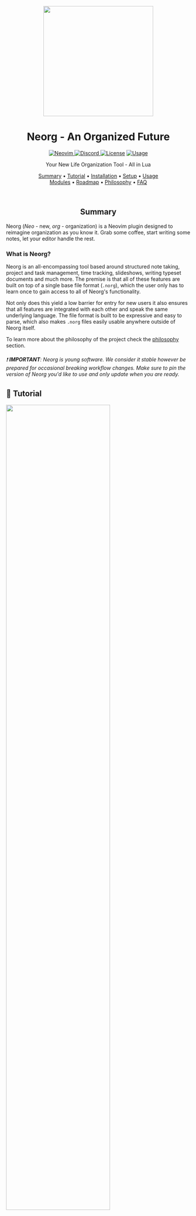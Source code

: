 <div align="center">

<img src="res/neorg.svg" width=300>

# Neorg - An Organized Future

<a href="https://neovim.io"> ![Neovim](https://img.shields.io/badge/Neovim%200.8+-brightgreen?style=for-the-badge) </a>
<a href="https://discord.gg/T6EgTAX7ht"> ![Discord](https://img.shields.io/badge/discord-join-7289da?style=for-the-badge&logo=discord) </a>
<a href="/LICENSE"> ![License](https://img.shields.io/badge/license-GPL%20v3-brightgreen?style=for-the-badge)</a>
<a href="https://dotfyle.com/plugins/nvim-neorg/neorg"> ![Usage](https://dotfyle.com/plugins/nvim-neorg/neorg/shield?style=for-the-badge) </a>

Your New Life Organization Tool - All in Lua

[Summary](#summary)
•
[Tutorial](#-tutorial)
•
[Installation](#-installationquickstart)
•
[Setup](#-setup)
•
[Usage](#-usage)
<br>
[Modules](#-modules)
•
[Roadmap](/ROADMAP.md)
•
[Philosophy](#-philosophy)
•
[FAQ](#-faq)

</div>

<div align="center">

<br>

## Summary

</div>

Neorg (_Neo_ - new, _org_ - organization) is a Neovim plugin designed to reimagine organization as you know it.
Grab some coffee, start writing some notes, let your editor handle the rest.

### What is Neorg?

Neorg is an all-encompassing tool based around structured note taking, project and task management, time
tracking, slideshows, writing typeset documents and much more. The premise is that all of these features are
built on top of a single base file format (`.norg`), which the user only has to learn once to gain access to
all of Neorg's functionality.

Not only does this yield a low barrier for entry for new users it also ensures that all features are integrated with each
other and speak the same underlying language. The file format is built to be expressive and easy to parse,
which also makes `.norg` files easily usable anywhere outside of Neorg itself.

To learn more about the philosophy of the project check the [philosophy](#-philosophy) section.

###### :exclamation: **IMPORTANT**: Neorg is young software. We consider it stable however be prepared for occasional breaking workflow changes. Make sure to pin the version of Neorg you'd like to use and only update when you are ready.

## 🌟 Tutorial

<div>

<a href="https://www.youtube.com/watch?v=NnmRVY22Lq8&list=PLx2ksyallYzVI8CN1JMXhEf62j2AijeDa&index=1">
 <img src="https://img.youtube.com/vi/NnmRVY22Lq8/0.jpg" style="width:75%;">
</a>

</div>

## 🔧 Installation/Quickstart

**Neorg requires at least Neovim 0.8+ to operate.**

### TL;DR

For neovim beginners who don't want to tinker with the configurations:

1. Install [Meslo Nerd Font](https://github.com/ryanoasis/nerd-fonts/).
2. Set your terminal font to "MesloLGM Nerd Font Mono".
3. Make sure you have git by running `git --version`
4. Paste the sample init.lua below to `~/.config/nvim/init.lua`
5. Start taking notes by `nvim test.norg`


  <details>
  <summary>sample init.lua</summary>

  ```lua
  -- adapted from https://github.com/folke/lazy.nvim#-installation

  local lazypath = vim.fn.stdpath("data") .. "/lazy/lazy.nvim"
  if not vim.loop.fs_stat(lazypath) then
    print(vim.fn.system({
      "git",
      "clone",
      "--filter=blob:none",
      "https://github.com/folke/lazy.nvim.git",
      "--branch=stable",
      lazypath,
    }))
  end
  vim.opt.rtp:prepend(lazypath)
  
  vim.g.mapleader = " "
  
  require("lazy").setup({
    "rebelot/kanagawa.nvim",  -- neorg needs a colorscheme with treesitter support
    {
      "nvim-treesitter/nvim-treesitter",
      build = ":TSUpdate",
      opts = {
        highlight = { enable = true },
      },
      config = function(_, opts)
        require("nvim-treesitter.configs").setup(opts)
      end,
    },
    {
      "nvim-neorg/neorg",
      build = ":Neorg sync-parsers",
      dependencies = { "nvim-lua/plenary.nvim" },
      config = function()
        require("neorg").setup {
          load = {
            ["core.defaults"] = {},
            ["core.concealer"] = {},
            ["core.dirman"] = {
              config = {
                workspaces = {
                  notes = "~/notes",
                },
                default_workspace = "notes",
              },
            },
          },
        }
  
        vim.wo.foldlevel = 99
        vim.wo.conceallevel = 2
      end,
    }
  })
  
  vim.cmd.colorscheme('kanagawa')
  ```

  </details>

### Installation

You can install it through your favorite plugin manager:

-
  <details>
  <summary><a href="https://github.com/wbthomason/packer.nvim">packer.nvim</a></summary>

  ```lua
  use {
      "nvim-neorg/neorg",
      config = function()
          require('neorg').setup {
              load = {
                  ["core.defaults"] = {}, -- Loads default behaviour
                  ["core.concealer"] = {}, -- Adds pretty icons to your documents
                  ["core.dirman"] = { -- Manages Neorg workspaces
                      config = {
                          workspaces = {
                              notes = "~/notes",
                          },
                      },
                  },
              },
          }
      end,
      run = ":Neorg sync-parsers",
      requires = "nvim-lua/plenary.nvim",
  }
  ```

  Every time Neorg hits a new release, a new tag is created by us, so you don't have to worry about all the updates inbetween.
  That means that adding `tag = "*"` in Packer will update to latest stable release.

  You can also pin Neorg to one specific version through e.g. `tag = "2.0.0"`.

  ---

  Want to lazy load? You can use the `ft` key to load Neorg only upon entering a `.norg` file:

  ```lua
  use {
      "nvim-neorg/neorg",
      -- tag = "*",
      ft = "norg",
      after = "nvim-treesitter", -- You may want to specify Telescope here as well
      config = function()
          require('neorg').setup {
              load = {
                  ["core.defaults"] = {}, -- Loads default behaviour
                  ["core.concealer"] = {}, -- Adds pretty icons to your documents
                  ["core.dirman"] = { -- Manages Neorg workspaces
                      config = {
                          workspaces = {
                              notes = "~/notes",
                          },
                      },
                  },
              },
          }
      end
  }
  ```

  Although it's proven to work for a lot of people, you might need to take some
  additional steps depending on how your lazyloading system and/or Neovim
  config is set up.

  </details>

- <details>
  <summary><a href="https://github.com/junegunn/vim-plug">vim-plug</a></summary>

  ```vim
  Plug 'nvim-neorg/neorg' | Plug 'nvim-lua/plenary.nvim'
  ```

  You can then put this initial configuration in your `init.vim` file:

  ```vim
  lua << EOF
  require('neorg').setup {
      load = {
          ["core.defaults"] = {}, -- Loads default behaviour
          ["core.concealer"] = {}, -- Adds pretty icons to your documents
          ["core.dirman"] = { -- Manages Neorg workspaces
              config = {
                  workspaces = {
                      notes = "~/notes",
                  },
              },
          },
      },
  }
  EOF
  ```

  </details>
- <details>
  <summary><a href="https://github.com/folke/lazy.nvim">lazy.nvim</a></summary>

  ```lua
  require("lazy").setup({
    {
      "nvim-neorg/neorg",
      build = ":Neorg sync-parsers",
      dependencies = { "nvim-lua/plenary.nvim" },
      config = function()
        require("neorg").setup {
          load = {
            ["core.defaults"] = {}, -- Loads default behaviour
            ["core.concealer"] = {}, -- Adds pretty icons to your documents
            ["core.dirman"] = { -- Manages Neorg workspaces
              config = {
                workspaces = {
                  notes = "~/notes",
                },
              },
            },
          },
        }
      end,
    },
  })
  ```

  </details>

### Treesitter

###### _Be sure to have [nvim-treesitter](https://github.com/nvim-treesitter/nvim-treesitter) installed on your system for this step!_
Neorg will automatically attempt to install the parsers for you upon entering a `.norg` file if you have `core.defaults` loaded.
A command is also exposed to reinstall and/or update these parsers: `:Neorg sync-parsers`.

It is important to note that installation via this command isn't reproducible.
There are a few ways to make it reproducible, but the recommended way is to set up an **update flag** for your plugin
manager of choice. In packer, your configuration may look something like this:
```lua
use {
    "nvim-neorg/neorg",
    run = ":Neorg sync-parsers", -- This is the important bit!
    config = function()
        require("neorg").setup {
            -- configuration here
        }
    end,
}
```

With the above `run` key set, every time you update Neorg the internal parsers
will also be updated to the correct revision.

## 📦 Setup

You've got the basic stuff out the way now, but wait! That's not all. You've installed Neorg - great! Now you have to configure it.
By default, Neorg does nothing, and gives you nothing. You must tell it what you care about!

### Default modules

Neorg runs on _modules_, which are discussed and explained in more depth later on.
Each module provides a single bit of functionality - they can then be stacked together to form
the entire Neorg environment.

The most common module you'll find is the `core.defaults` module, which is basically a "load all features" switch.
It gives you the full experience out of the box.

The code snippet to enable all default modules is very straightforward:

```lua
require('neorg').setup {
    load = {
        ["core.defaults"] = {}
    }
}
```

You can see [here](https://github.com/nvim-neorg/neorg/wiki#default-modules) which modules are automatically required when loading `core.defaults`.

## ⚙ Usage

A new and official specification is in the works, we recommend reading it [here](https://github.com/nvim-neorg/norg-specs/blob/main/1.0-specification.norg).
You can view a summary directly in your neovim instance by running `:h neorg` if you don't like reading a lot!

Afterwards it's as simple as hopping into a `.norg` file and typing away.

A good first step is to require the `core.dirman` module, it'll help you manage Neorg workspaces.
Workspaces are basically isolated directories that you can jump between:

```lua
require('neorg').setup {
    load = {
        ["core.defaults"] = {},
        ["core.dirman"] = {
            config = {
                workspaces = {
                    work = "~/notes/work",
                    home = "~/notes/home",
                }
            }
        }
    }
}
```

Changing workspaces is easy, just do `:Neorg workspace work`, where `work` is the name of your workspace.
Voila!

#### It works, cool! What are the next steps?

We recommend you add some core modules that can greatly improve your experience, such as:

- Using the concealer module to enable icons (`core.concealer`)
- Setting up a completion engine (`core.completion`)

Setting these up is discussed in the wiki, so be sure to check there!

**You're now basically set**! The rest of this README will be additional information, so keep reading
if you care about what makes Neorg tick, or you want to genuinely get good at using it.

## 🥡 Modules

As you saw previously, we loaded `core.defaults` and recommended that you load `core.dirman`.
As you probably know those are modules. But what are they, exactly?

Modules are basically isolated bits of code that provide a specific subset of features. They can be docked into
the environment at any time and can be essentially stacked together like lego bricks!
They can bind themselves to events and callbacks and communicate with each other.

To require a module, just do:

```lua
require('neorg').setup {
    load = {
        -- Require the module with the default configurations for it
        ["your.required.module"] = {},

        -- Require the module, and override the configurations (with the "config" table)
        ["your.required.module"] = {
            config = {
                some_option = true
            }
        }
    }
}
```

As always, for a little more info you can consult the wiki page [here](https://github.com/nvim-neorg/neorg/wiki/#module-naming-convention).
To know which configurations are provided by default for a module, just click on their link: you'll go to the module page in the [wiki](https://github.com/nvim-neorg/neorg/wiki).

### Core Modules

[Here](https://github.com/nvim-neorg/neorg/wiki#default-modules) is a list of core modules that aren't part of `core.defaults` and can be added
individually by you.

Feel free to try by adding them to your Neorg setup.

### External Modules

Users can contribute and create their own modules for Neorg.
To use them, just download the plugin with your package manager, for instance with Packer:

```lua
use {
    "nvim-neorg/neorg",
    requires = "john-cena/cool-neorg-plugin",
}
```

After that it's as easy as loading the exposed module normally:

```lua
require('neorg').setup {
    load = {
        ["cool.module"] = {},
    }
}
```

A comprehesive list of community made modules can be found [in the awesome-neorg repo](https://github.com/NTBBloodbath/awesome-neorg)!

## ❓ Philosophy

Our goals are fairly simple:

1. Revise the org format: simple, extensible, unambiguous. Will make you feel right at home. Alternate markup formats have several flaws, but the most
   notable one is the requirement for **complex and slow parsers**.
   What if we told you it's possible to alleviate those problems, all whilst keeping that familiar feel?
   Enter the `.norg` file format, whose specification can be found [here](https://github.com/nvim-neorg/norg-specs/blob/main/1.0-specification.norg).
   The cross between all the best things from org and the best things from markdown, revised and merged into one.

2. Keybinds that _make sense_: vim's keybind philosophy is unlike any other, and we want to keep that vibe.
   Keys form a "language", one that you can speak, not one that you need to learn off by heart.

3. Infinite extensibility: no, that isn't a hyperbole. We mean it. Neorg is built upon an insanely modular and
   configurable backend - keep what you need, throw away what you don't care about. Use the defaults or change 'em.
   You are in control of what code runs and what code doesn't run!

4. Logic: everything has a reason, everything has logical meaning. If there's a feature, it's there because it's necessary, not because
   two people asked for it.
   If something has a more niche use case, it should be documented.

## 📚 FAQ

The wiki is the go-to place if you need answers to anything Neorg-related. Usage, Keybinds, User Callbacks, Modules, Events?
It's all there, so we recommend you seriously go [read it](https://github.com/nvim-neorg/neorg/wiki)!

## Troubleshooting

If you feel that you're in trouble or some component like Treesitter is not working check the
[Dependencies.md](https://github.com/nvim-neorg/neorg/wiki/Dependencies) file for many common issues
unrelated to the Neorg core.

## Contributing

Have an idea? An improvement to existing functionality? Feedback in general?

We seriously recommend you join our [discord](https://discord.gg/T6EgTAX7ht) to hang out and chat about your ideas,
plus that you read the [CONTRIBUTING.md](docs/CONTRIBUTING.md) file for more info about developer-related stuff!

## Credits

Massive shoutouts go to all the contributors actively working on the project together to form a fantastic
integrated workflow:

- [mrossinek](https://github.com/mrossinek) - for basically being my second brain when it comes to developing new features
  and adding new syntax elements
- [danymat](https://github.com/danymat) - for creating the excellent foundations for the up and coming GTD system

And an extra thank you to:

- [Binx](https://github.com/dvchoudh) - for making that gorgeous logo for free!
- [bandithedoge](https://github.com/bandithedoge) - for converting the PNG version of the logo into SVG form

## Support

Love what I do? Want to see more get done faster? Want to support future projects? Any sort of support is always
heartwarming and fuels the urge to keep going :heart:. You can show support here:

- [Buy me a coffee!](https://buymeacoffee.com/vhyrro)
- [Support me via Github Sponsors](https://github.com/sponsors/vhyrro)
- [Support me on Patreon](https://patreon.com/vhyrro)

Immense thank you to all of the sponsors of my work!

<div align="center">

<!-- sponsors --><a href="https://github.com/vsedov"><img src="https://github.com/vsedov.png" width="60px" alt="vsedov" /></a>&nbsp;&nbsp;&nbsp;<a href="https://github.com/bR3iN"><img src="https://github.com/bR3iN.png" width="60px" alt="bR3iN" /></a>&nbsp;&nbsp;&nbsp;<a href="https://github.com/skbolton"><img src="https://github.com/skbolton.png" width="60px" alt="skbolton" /></a>&nbsp;&nbsp;&nbsp;<a href="https://github.com/dimas-cyriaco"><img src="https://github.com/dimas-cyriaco.png" width="60px" alt="dimas-cyriaco" /></a>&nbsp;&nbsp;&nbsp;<a href="https://github.com/molleweide"><img src="https://github.com/molleweide.png" width="60px" alt="molleweide" /></a>&nbsp;&nbsp;&nbsp;<a href="https://github.com/theherk"><img src="https://github.com/theherk.png" width="60px" alt="theherk" /></a>&nbsp;&nbsp;&nbsp;<a href="https://github.com/Gwenillia"><img src="https://github.com/Gwenillia.png" width="60px" alt="Gwenillia" /></a>&nbsp;&nbsp;&nbsp;<a href="https://github.com/purepani"><img src="https://github.com/purepani.png" width="60px" alt="purepani" /></a>&nbsp;&nbsp;&nbsp;<!-- sponsors -->

</div>
